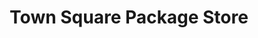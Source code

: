 ---
title: "Town Square Package Store"
url: /greeneville/town-square-package-store/
shop: alcohol
---